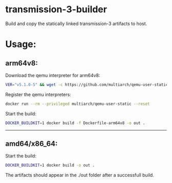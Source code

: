 # transmission-3-builder
Build and copy the statically linked transmission-3 artifacts to host.

# Usage:
## arm64v8:
Download the qemu interpreter for arm64v8:
```bash
VER="v5.1.0-5" && wget -c https://github.com/multiarch/qemu-user-static/releases/download/${VER}/qemu-aarch64-static -P bin/ && chmod a+x bin/*
```
Register the qemu interpreters:
```bash
docker run --rm --privileged multiarch/qemu-user-static --reset

```
Start the build:
```bash
DOCKER_BUILDKIT=1 docker build -f Dockerfile-arm64v8 -o out .

```
---
## amd64/x86_64:
Start the build:
```bash
DOCKER_BUILDKIT=1 docker build -o out .

```
The artifacts should appear in the ./out folder after a successfull build.
